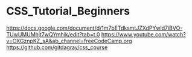 # CSS_Tutorial_Beginners

https://docs.google.com/document/d/1m7bETdksmtJZXdPYwld7iBVO-TUwUMUMhjt7wQYmhik/edit?tab=t.0
https://www.youtube.com/watch?v=OXGznpKZ_sA&ab_channel=freeCodeCamp.org
https://github.com/gitdagray/css_course
